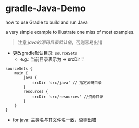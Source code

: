# gradle-Java-Demo
how to use Gradle to build and run Java

a very simple example to illustrate one miss of most examples.


> 注意 *java的源码目录默认值*，否则容易出错

-  更改gradle默认目录: `sourceSets` 
    -  e.g.: 当前目录表示为 -> srcDir '.'
    
```
sourceSets {
    main {
        java {
            srcDir 'src/java' // 指定源码目录
        }
        resources {
            srcDir 'src/resources' //资源目录
        }
    }
}
```


- for java: 主类名与其文件名一致，否则出错
